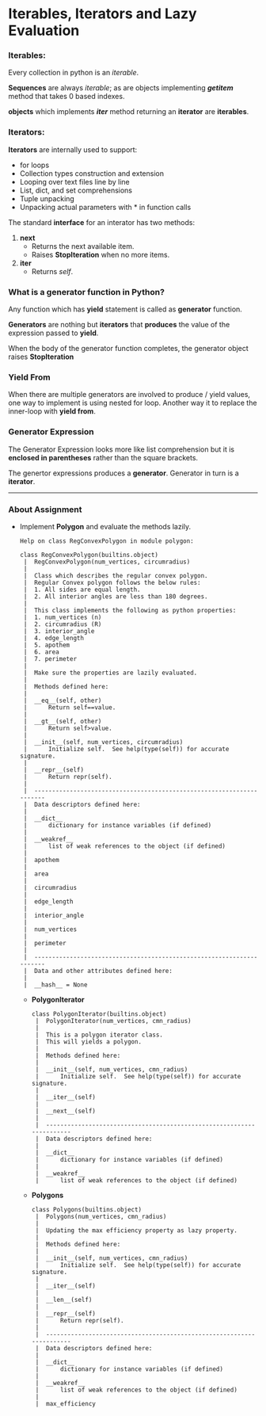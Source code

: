 # Iterables, Iterators and Lazy Evaluation

### Iterables:

Every collection in python is an *iterable*.

**Sequences** are always *iterable*; as are objects implementing ***getitem*** method that takes 0 based indexes.

**objects** which implements ***iter*** method returning an **iterator** are **iterables**.

### Iterators:

**Iterators** are internally used to support:

- for loops
- Collection types construction and extension
- Looping over text files line by line
- List, dict, and set comprehensions
- Tuple unpacking
- Unpacking actual parameters with * in function calls

The standard **interface** for an interator has two methods:

1. **next**
   - Returns the next available item.
   - Raises **StopIteration** when no more items.
2. **iter**
   - Returns *self*.

### What is a generator function in Python?

Any function which has **yield** statement is called as **generator** function.

**Generators** are nothing but **iterators** that **produces** the value of the expression passed to **yield**.

When the body of the generator function completes, the generator object raises **StopIteration**

### Yield From

When there are multiple generators are involved to produce / yield values, one way to implement is using nested for loop. Another way it to replace the inner-loop with **yield from**.

### Generator Expression

The Generator Expression looks more like list comprehension but it is **enclosed in parentheses** rather than the square brackets.

The genertor expressions produces a **generator**. Generator in turn is a **iterator**.

---

### About Assignment

* Implement **Polygon** and evaluate the methods lazily.

  ```
  Help on class RegConvexPolygon in module polygon:
  
  class RegConvexPolygon(builtins.object)
   |  RegConvexPolygon(num_vertices, circumradius)
   |  
   |  Class which describes the regular convex polygon.
   |  Regular Convex polygon follows the below rules:
   |  1. All sides are equal length.
   |  2. All interior angles are less than 180 degrees.
   |  
   |  This class implements the following as python properties:
   |  1. num_vertices (n)
   |  2. circumradius (R)
   |  3. interior_angle
   |  4. edge_length
   |  5. apothem
   |  6. area
   |  7. perimeter
   |  
   |  Make sure the properties are lazily evaluated.
   |  
   |  Methods defined here:
   |  
   |  __eq__(self, other)
   |      Return self==value.
   |  
   |  __gt__(self, other)
   |      Return self>value.
   |  
   |  __init__(self, num_vertices, circumradius)
   |      Initialize self.  See help(type(self)) for accurate signature.
   |  
   |  __repr__(self)
   |      Return repr(self).
   |  
   |  ----------------------------------------------------------------------
   |  Data descriptors defined here:
   |  
   |  __dict__
   |      dictionary for instance variables (if defined)
   |  
   |  __weakref__
   |      list of weak references to the object (if defined)
   |  
   |  apothem
   |  
   |  area
   |  
   |  circumradius
   |  
   |  edge_length
   |  
   |  interior_angle
   |  
   |  num_vertices
   |  
   |  perimeter
   |  
   |  ----------------------------------------------------------------------
   |  Data and other attributes defined here:
   |  
   |  __hash__ = None
  ```

  * **PolygonIterator**

    ```
    class PolygonIterator(builtins.object)
     |  PolygonIterator(num_vertices, cmn_radius)
     |  
     |  This is a polygon iterator class.
     |  This will yields a polygon.
     |  
     |  Methods defined here:
     |  
     |  __init__(self, num_vertices, cmn_radius)
     |      Initialize self.  See help(type(self)) for accurate signature.
     |  
     |  __iter__(self)
     |  
     |  __next__(self)
     |  
     |  ----------------------------------------------------------------------
     |  Data descriptors defined here:
     |  
     |  __dict__
     |      dictionary for instance variables (if defined)
     |  
     |  __weakref__
     |      list of weak references to the object (if defined)
    ```

    

  * **Polygons**

    ```
    class Polygons(builtins.object)
     |  Polygons(num_vertices, cmn_radius)
     |  
     |  Updating the max efficiency property as lazy property.
     |  
     |  Methods defined here:
     |  
     |  __init__(self, num_vertices, cmn_radius)
     |      Initialize self.  See help(type(self)) for accurate signature.
     |  
     |  __iter__(self)
     |  
     |  __len__(self)
     |  
     |  __repr__(self)
     |      Return repr(self).
     |  
     |  ----------------------------------------------------------------------
     |  Data descriptors defined here:
     |  
     |  __dict__
     |      dictionary for instance variables (if defined)
     |  
     |  __weakref__
     |      list of weak references to the object (if defined)
     |  
     |  max_efficiency
    ```

    

